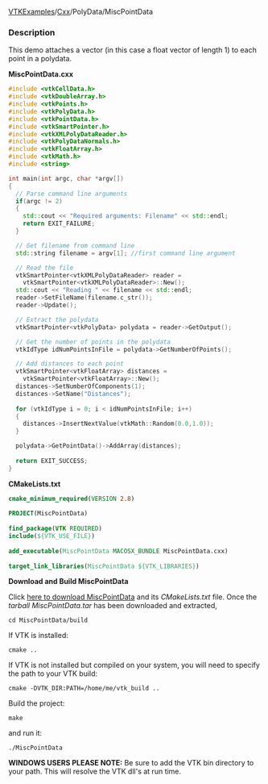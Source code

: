 [VTKExamples](Home)/[Cxx](Cxx)/PolyData/MiscPointData

### Description
This demo attaches a vector (in this case a float vector of length 1) to each point in a polydata.

**MiscPointData.cxx**
```c++
#include <vtkCellData.h>
#include <vtkDoubleArray.h>
#include <vtkPoints.h>
#include <vtkPolyData.h>
#include <vtkPointData.h>
#include <vtkSmartPointer.h>
#include <vtkXMLPolyDataReader.h>
#include <vtkPolyDataNormals.h>
#include <vtkFloatArray.h>
#include <vtkMath.h>
#include <string>

int main(int argc, char *argv[])
{
  // Parse command line arguments
  if(argc != 2)
  {
    std::cout << "Required arguments: Filename" << std::endl;
    return EXIT_FAILURE;
  }

  // Get filename from command line
  std::string filename = argv[1]; //first command line argument

  // Read the file
  vtkSmartPointer<vtkXMLPolyDataReader> reader =
    vtkSmartPointer<vtkXMLPolyDataReader>::New();
  std::cout << "Reading " << filename << std::endl;
  reader->SetFileName(filename.c_str());
  reader->Update();

  // Extract the polydata
  vtkSmartPointer<vtkPolyData> polydata = reader->GetOutput();

  // Get the number of points in the polydata
  vtkIdType idNumPointsInFile = polydata->GetNumberOfPoints();

  // Add distances to each point
  vtkSmartPointer<vtkFloatArray> distances =
    vtkSmartPointer<vtkFloatArray>::New();
  distances->SetNumberOfComponents(1);
  distances->SetName("Distances");
	
  for (vtkIdType i = 0; i < idNumPointsInFile; i++)
  {	
    distances->InsertNextValue(vtkMath::Random(0.0,1.0));
  }

  polydata->GetPointData()->AddArray(distances);
		
  return EXIT_SUCCESS;
}
```
**CMakeLists.txt**
```cmake
cmake_minimum_required(VERSION 2.8)
 
PROJECT(MiscPointData)
 
find_package(VTK REQUIRED)
include(${VTK_USE_FILE})
 
add_executable(MiscPointData MACOSX_BUNDLE MiscPointData.cxx)
 
target_link_libraries(MiscPointData ${VTK_LIBRARIES})
```

**Download and Build MiscPointData**

Click [here to download MiscPointData](https://github.com/lorensen/VTKWikiExamplesTarballs/raw/master/MiscPointData.tar) and its *CMakeLists.txt* file.
Once the *tarball MiscPointData.tar* has been downloaded and extracted,
```
cd MiscPointData/build 
```
If VTK is installed:
```
cmake ..
```
If VTK is not installed but compiled on your system, you will need to specify the path to your VTK build:
```
cmake -DVTK_DIR:PATH=/home/me/vtk_build ..
```
Build the project:
```
make
```
and run it:
```
./MiscPointData
```
**WINDOWS USERS PLEASE NOTE:** Be sure to add the VTK bin directory to your path. This will resolve the VTK dll's at run time.

